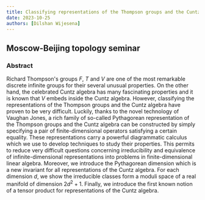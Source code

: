 ```yaml
---
title: Classifying representations of the Thompson groups and the Cuntz algebra
date: 2023-10-25
authors: [Dilshan Wijesena]
---
```


## Moscow-Beijing topology seminar

### Abstract

Richard Thompson's groups $F$, $T$ and $V$ are one of the most remarkable discrete infinite groups for their several unusual properties. On the other hand, the celebrated Cuntz algebra has many fascinating properties and it is known that $V$ embeds inside the Cuntz algebra. However, classifying the representations of the Thompson groups and the Cuntz algebra have proven to be very difficult.
Luckily, thanks to the novel technology of Vaughan Jones, a rich family of so-called Pythagorean representation of the Thompson groups and the Cuntz algebra can be constructed by simply specifying a pair of finite-dimensional operators satisfying a certain equality. These representations carry a powerful diagrammatic calculus which we use to develop techniques to study their properties. This permits to reduce very difficult questions concerning irreducibility and equivalence of infinite-dimensional representations into problems in finite-dimensional linear algebra. Moreover, we introduce the Pythagorean dimension which is a new invariant for all representations of the Cuntz algebra. For each dimension $d$, we show the irreducible classes form a moduli space of a real manifold of dimension $2d^2+1$. Finally, we introduce the first known notion of a tensor product for representations of the Cuntz algebra.

 





